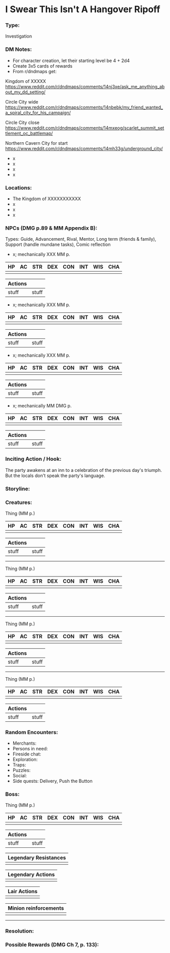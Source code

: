 # I Swear This Isn't A Hangover Ripoff

### Type:
Investigation



### DM Notes:
- For character creation, let their starting level be 4 + 2d4
- Create 3x5 cards of rewards
- From r/dndmaps get:

Kingdom of XXXXX https://www.reddit.com/r/dndmaps/comments/14nj3xe/ask_me_anything_about_my_dd_setting/

Circle City wide https://www.reddit.com/r/dndmaps/comments/14nbebk/my_friend_wanted_a_spiral_city_for_his_campaign/

Circle City close https://www.reddit.com/r/dndmaps/comments/14mxeog/scarlet_summit_settlement_oc_battlemap/

Northern Cavern City for start https://www.reddit.com/r/dndmaps/comments/14mh33g/underground_city/

- x
- x
- x
- x


### Locations:
- The Kingdom of XXXXXXXXXXX
- x
- x
- x


### NPCs (DMG p.89 & MM Appendix B):
Types: Guide, Advancement, Rival, Mentor, Long term (friends & family), Support (handle mundane tasks), Comic reflection
- x; mechanically XXX MM p.

|HP |AC |STR|DEX|CON|INT|WIS|CHA|
|---|---|---|---|---|---|---|---|
|||||||||

|Actions||
|---|---|
|stuff|stuff|

- x; mechanically XXX MM p.

|HP |AC |STR|DEX|CON|INT|WIS|CHA|
|---|---|---|---|---|---|---|---|
|||||||||

|Actions||
|---|---|
|stuff|stuff|

- x; mechanically XXX MM p.

|HP |AC |STR|DEX|CON|INT|WIS|CHA|
|---|---|---|---|---|---|---|---|
|||||||||

|Actions||
|---|---|
|stuff|stuff|

- x; mechanically MM DMG p.

|HP |AC |STR|DEX|CON|INT|WIS|CHA|
|---|---|---|---|---|---|---|---|
|||||||||

|Actions||
|---|---|
|stuff|stuff|


### Inciting Action / Hook: 
The party awakens at an inn to a celebration of the previous day's triumph. But the locals don't speak the party's language. 

### Storyline: 


### Creatures:

Thing (MM p.)

|HP |AC |STR|DEX|CON|INT|WIS|CHA|
|---|---|---|---|---|---|---|---|
|||||||||

|Actions||
|---|---|
|stuff|stuff|
---
Thing (MM p.)

|HP |AC |STR|DEX|CON|INT|WIS|CHA|
|---|---|---|---|---|---|---|---|
|||||||||

|Actions||
|---|---|
|stuff|stuff|
---
Thing (MM p.)

|HP |AC |STR|DEX|CON|INT|WIS|CHA|
|---|---|---|---|---|---|---|---|
|||||||||

|Actions||
|---|---|
|stuff|stuff|
---
Thing (MM p.)

|HP |AC |STR|DEX|CON|INT|WIS|CHA|
|---|---|---|---|---|---|---|---|
|||||||||

|Actions||
|---|---|
|stuff|stuff|


### Random Encounters:
- Merchants: 
- Persons in need: 
- Fireside chat: 
- Exploration: 
- Traps: 
- Puzzles: 
- Social: 
- Side quests: Delivery, Push the Button


### Boss:

Thing (MM p.)

|HP |AC |STR|DEX|CON|INT|WIS|CHA|
|---|---|---|---|---|---|---|---|
| | | | | | | | |

|Actions||
|---|---|
|stuff|stuff|

|Legendary Resistances|
|---|
| |

|Legendary Actions|
|---|
| |

|Lair Actions|
|---|
| |

|Minion reinforcements|
|---|
| |

---


### Resolution: 


### Possible Rewards (DMG Ch 7, p. 133):
